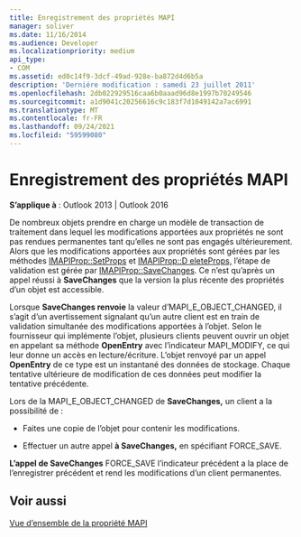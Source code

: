 ```yaml
---
title: Enregistrement des propriétés MAPI
manager: soliver
ms.date: 11/16/2014
ms.audience: Developer
ms.localizationpriority: medium
api_type:
- COM
ms.assetid: ed0c14f9-3dcf-49ad-928e-ba872d4d6b5a
description: 'Derniére modification : samedi 23 juillet 2011'
ms.openlocfilehash: 2db022929516caa6b0aaad96d8e1997b70249546
ms.sourcegitcommit: a1d9041c20256616c9c183f7d1049142a7ac6991
ms.translationtype: MT
ms.contentlocale: fr-FR
ms.lasthandoff: 09/24/2021
ms.locfileid: "59599080"
---
```

# <a name="saving-mapi-properties"></a>Enregistrement des propriétés MAPI

  
  
**S’applique à** : Outlook 2013 | Outlook 2016 
  
De nombreux objets prendre en charge un modèle de transaction de traitement dans lequel les modifications apportées aux propriétés ne sont pas rendues permanentes tant qu’elles ne sont pas engagés ultérieurement. Alors que les modifications apportées aux propriétés sont gérées par les méthodes [IMAPIProp::SetProps](imapiprop-setprops.md) et [IMAPIProp::D eleteProps,](imapiprop-deleteprops.md) l’étape de validation est gérée par [IMAPIProp::SaveChanges](imapiprop-savechanges.md). Ce n’est qu’après un appel réussi à **SaveChanges** que la version la plus récente des propriétés d’un objet est accessible. 
  
Lorsque **SaveChanges renvoie** la valeur d’MAPI_E_OBJECT_CHANGED, il s’agit d’un avertissement signalant qu’un autre client est en train de validation simultanée des modifications apportées à l’objet. Selon le fournisseur qui implémente l’objet, plusieurs clients peuvent ouvrir un objet en appelant sa méthode **OpenEntry** avec l’indicateur MAPI_MODIFY, ce qui leur donne un accès en lecture/écriture. L’objet renvoyé par un appel **OpenEntry** de ce type est un instantané des données de stockage. Chaque tentative ultérieure de modification de ces données peut modifier la tentative précédente. 
  
Lors de la MAPI_E_OBJECT_CHANGED de **SaveChanges,** un client a la possibilité de : 
  
- Faites une copie de l’objet pour contenir les modifications.
    
- Effectuer un autre appel **à SaveChanges,** en spécifiant FORCE_SAVE. 
    
**L’appel de SaveChanges** FORCE_SAVE l’indicateur précédent a la place de l’enregistrer précédent et rend les modifications d’un client permanentes. 
  
## <a name="see-also"></a>Voir aussi



[Vue d’ensemble de la propriété MAPI](mapi-property-overview.md)

